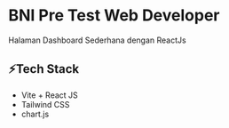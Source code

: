 # BNI Pre Test Web Developer
 Halaman Dashboard Sederhana dengan ReactJs

## ⚡Tech Stack
- Vite + React JS
- Tailwind CSS
- chart.js
